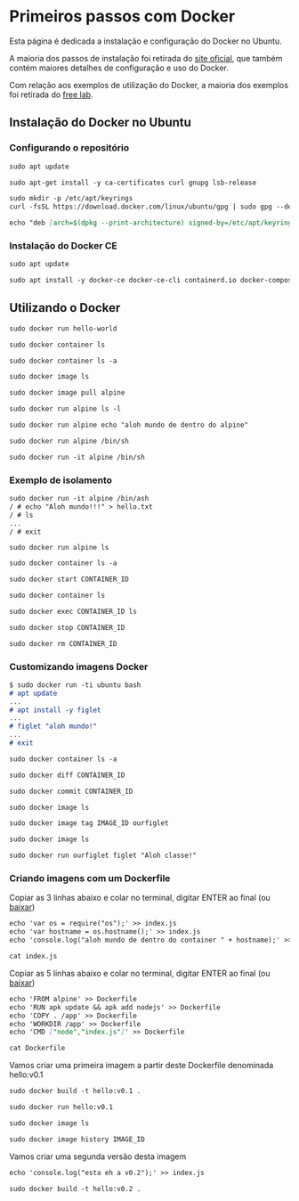 # Primeiros passos com Docker 

Esta página é dedicada a instalação e configuração do Docker no Ubuntu.

A maioria dos passos de instalação foi retirada do [site oficial](https://docs.docker.com/), que também contém maiores detalhes de configuração e uso do Docker.

Com relação aos exemplos de utilização do Docker, a maioria dos exemplos foi retirada do [free lab](https://training.play-with-docker.com).

## Instalação do Docker no Ubuntu

### Configurando o repositório

```markdown
sudo apt update
```

```markdown
sudo apt-get install -y ca-certificates curl gnupg lsb-release
```

```markdown
sudo mkdir -p /etc/apt/keyrings
curl -fsSL https://download.docker.com/linux/ubuntu/gpg | sudo gpg --dearmor -o /etc/apt/keyrings/docker.gpg
```

```markdown
echo "deb [arch=$(dpkg --print-architecture) signed-by=/etc/apt/keyrings/docker.gpg] https://download.docker.com/linux/ubuntu $(lsb_release -cs) stable" | sudo tee /etc/apt/sources.list.d/docker.list > /dev/null
```

### Instalação do Docker CE

```markdown
sudo apt update
```

```markdown
sudo apt install -y docker-ce docker-ce-cli containerd.io docker-compose-plugin
```

## Utilizando o Docker

```markdown
sudo docker run hello-world
```

```markdown
sudo docker container ls
```

```markdown
sudo docker container ls -a
```

```markdown
sudo docker image ls
```

```markdown
sudo docker image pull alpine
```

```markdown
sudo docker run alpine ls -l
```

```markdown
sudo docker run alpine echo "aloh mundo de dentro do alpine"
```

```markdown
sudo docker run alpine /bin/sh
```

```markdown
sudo docker run -it alpine /bin/sh
```

### Exemplo de isolamento

```markdown
sudo docker run -it alpine /bin/ash
/ # echo "Aloh mundo!!!" > hello.txt
/ # ls
...
/ # exit
```
```markdow
sudo docker run alpine ls
```

```markdown
sudo docker container ls -a
```

```markdown
sudo docker start CONTAINER_ID
```

```markdown
sudo docker container ls
```

```markdown
sudo docker exec CONTAINER_ID ls
```

```markdown
sudo docker stop CONTAINER_ID
```

```markdown
sudo docker rm CONTAINER_ID
```

### Customizando imagens Docker

```markdown
$ sudo docker run -ti ubuntu bash
# apt update
...
# apt install -y figlet
...
# figlet "aloh mundo!"
...
# exit
```

```markdown
sudo docker container ls -a
```

```markdown
sudo docker diff CONTAINER_ID
```

```markdown
sudo docker commit CONTAINER_ID
```

```markdown
sudo docker image ls
```

```markdown
sudo docker image tag IMAGE_ID ourfiglet
```

```markdown
sudo docker image ls
```

```markdown
sudo docker run ourfiglet figlet "Aloh classe!"
```

### Criando imagens com um Dockerfile

Copiar as 3 linhas abaixo e colar no terminal, digitar ENTER ao final (ou [baixar](index.js))
```markdown
echo 'var os = require("os");' >> index.js
echo 'var hostname = os.hostname();' >> index.js
echo 'console.log("aloh mundo de dentro do container " + hostname);' >> index.js
```

```markdown
cat index.js
```

Copiar as 5 linhas abaixo e colar no terminal, digitar ENTER ao final (ou [baixar](Dockerfile))
```markdown
echo 'FROM alpine' >> Dockerfile
echo 'RUN apk update && apk add nodejs' >> Dockerfile
echo 'COPY . /app' >> Dockerfile
echo 'WORKDIR /app' >> Dockerfile
echo 'CMD ["node","index.js"]' >> Dockerfile
```

```markdown
cat Dockerfile
```

Vamos criar uma primeira imagem a partir deste Dockerfile denominada hello:v0.1
```markdown
sudo docker build -t hello:v0.1 .
```

```markdown
sudo docker run hello:v0.1
```

```markdown
sudo docker image ls
```

```markdown
sudo docker image history IMAGE_ID
```

Vamos criar uma segunda versão desta imagem
```markdown
echo 'console.log("esta eh a v0.2");' >> index.js
```

```markdown
sudo docker build -t hello:v0.2 .
```
